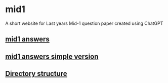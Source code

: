 # mid1
A short website for Last years Mid-1 question paper created using ChatGPT  

## [mid1 answers](ppsuc-mid1-answers.md)

## [mid1 answers simple version](ppsuc-mid1-answers-simple-version.md)

## [Directory structure](directory-structure.md)